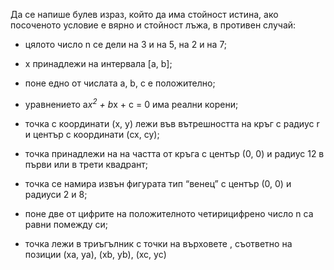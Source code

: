 Да се напише булев израз, който да има стойност истина, ако посоченото условие е вярно и стойност лъжа, в противен случай:

* цялото число n се дели на 3 и на 5, на 2 и на 7;

* x принадлежи на интервала [a, b];

* поне едно от числата a, b, c е положително;

* уравнението a*x<sup>2</sup> + b*x + c = 0 има реални корени;

* точка с координати (x, y)  лежи във вътрешността на кръг с радиус r и център с координати (cx, cy);

* точка принадлежи на на частта от кръга с център (0, 0) и радиус 12 в първи или в трети квадрант;

* точка се намира извън фигурата  тип “венец” с център (0, 0) и радиуси 2 и 8;

* поне две от цифрите на положителното четирицифрено число n са равни помежду си;

* точка лежи в триъгълник  с  точки  на върховете , съответно на позиции  (xa, ya), (xb, yb), (xc, yc)
